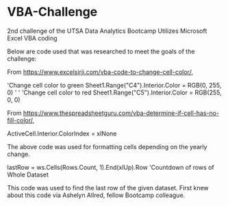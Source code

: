 # VBA-Challenge

2nd challenge of the UTSA Data Analytics Bootcamp
Utilizes Microsoft Excel VBA coding

Below are code used that was researched to meet the goals of the challenge:

From https://www.excelsirji.com/vba-code-to-change-cell-color/,

'Change cell color to green
    Sheet1.Range("C4").Interior.Color = RGB(0, 255, 0)
    '
    '
    'Change cell color to red
    Sheet1.Range("C5").Interior.Color = RGB(255, 0, 0)

From https://www.thespreadsheetguru.com/vba-determine-if-cell-has-no-fill-color/,

ActiveCell.Interior.ColorIndex = xlNone

The above code was used for formatting cells depending on the yearly change.

lastRow = ws.Cells(Rows.Count, 1).End(xlUp).Row 'Countdown of rows of Whole Dataset

This code was used to find the last row of the given dataset. First knew about this code via Ashelyn Allred, fellow Bootcamp colleague.
